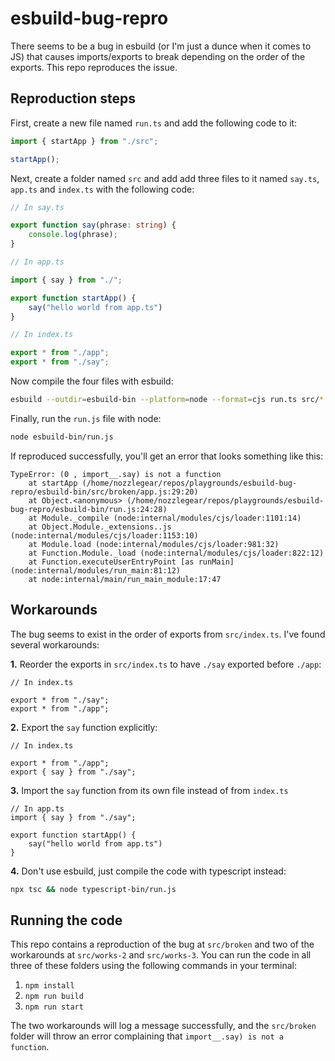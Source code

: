# esbuild-bug-repro

There seems to be a bug in esbuild (or I'm just a dunce when it comes to JS) that causes imports/exports to break depending on the order of the exports. This repo reproduces the issue.

## Reproduction steps

First, create a new file named `run.ts` and add the following code to it:

```ts
import { startApp } from "./src";

startApp();
```

Next, create a folder named `src` and add add three files to it named `say.ts`, `app.ts` and `index.ts` with the following code:

```ts
// In say.ts

export function say(phrase: string) {
    console.log(phrase);
}
```

```ts
// In app.ts

import { say } from "./";

export function startApp() {
    say("hello world from app.ts")
}
```

```ts
// In index.ts

export * from "./app";
export * from "./say";
```

Now compile the four files with esbuild:

```sh
esbuild --outdir=esbuild-bin --platform=node --format=cjs run.ts src/*.ts
```

Finally, run the `run.js` file with node:

```sh
node esbuild-bin/run.js
```

If reproduced successfully, you'll get an error that looks something like this:

```
TypeError: (0 , import__.say) is not a function
    at startApp (/home/nozzlegear/repos/playgrounds/esbuild-bug-repro/esbuild-bin/src/broken/app.js:29:20)
    at Object.<anonymous> (/home/nozzlegear/repos/playgrounds/esbuild-bug-repro/esbuild-bin/run.js:24:28)
    at Module._compile (node:internal/modules/cjs/loader:1101:14)
    at Object.Module._extensions..js (node:internal/modules/cjs/loader:1153:10)
    at Module.load (node:internal/modules/cjs/loader:981:32)
    at Function.Module._load (node:internal/modules/cjs/loader:822:12)
    at Function.executeUserEntryPoint [as runMain] (node:internal/modules/run_main:81:12)
    at node:internal/main/run_main_module:17:47
```

## Workarounds

The bug seems to exist in the order of exports from `src/index.ts`. I've found several workarounds:

**1.** Reorder the exports in `src/index.ts` to have `./say` exported before `./app`:

```
// In index.ts

export * from "./say";
export * from "./app";
```

**2.** Export the `say` function explicitly:

```
// In index.ts

export * from "./app";
export { say } from "./say";
```

**3.** Import the `say` function from its own file instead of from `index.ts`

```
// In app.ts
import { say } from "./say";

export function startApp() {
    say("hello world from app.ts")
}
```

**4.** Don't use esbuild, just compile the code with typescript instead:

```sh
npx tsc && node typescript-bin/run.js
```

## Running the code

This repo contains a reproduction of the bug at `src/broken` and two of the workarounds at `src/works-2` and `src/works-3`. You can run the code in all three of these folders using the following commands in your terminal:

1. `npm install`
2. `npm run build`
3. `npm run start`

The two workarounds will log a message successfully, and the `src/broken` folder will throw an error complaining that `import__.say) is not a function`.
